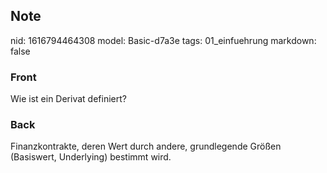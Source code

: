 ## Note
nid: 1616794464308
model: Basic-d7a3e
tags: 01_einfuehrung
markdown: false

### Front
Wie ist ein Derivat definiert?

### Back
Finanzkontrakte, deren Wert durch andere, grundlegende Größen (Basiswert, Underlying) bestimmt wird.
